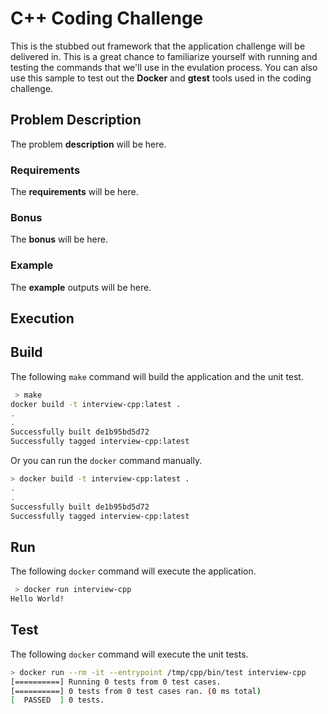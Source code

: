 # C++ Coding Challenge

This is the stubbed out framework that the application challenge will be delivered in.  This is a great chance to
familiarize yourself with running and testing the commands that we'll use in the evulation process.  You can also use this
sample to test out the **Docker** and **gtest** tools used in the coding challenge.

## Problem Description

The problem **description** will be here.

### Requirements

The **requirements** will be here.

### Bonus

The **bonus** will be here.

### Example

The **example** outputs will be here.

## Execution

## Build

The following `make` command will build the application and the unit test.

``` bash
 > make
docker build -t interview-cpp:latest .
.
.
Successfully built de1b95bd5d72
Successfully tagged interview-cpp:latest
```

Or you can run the `docker` command manually.

```bash
> docker build -t interview-cpp:latest .
.
.
Successfully built de1b95bd5d72
Successfully tagged interview-cpp:latest
```

## Run

The following `docker` command will execute the application.

``` bash
 > docker run interview-cpp
Hello World!
```

## Test

The following `docker` command will execute the unit tests.

``` bash
> docker run --rm -it --entrypoint /tmp/cpp/bin/test interview-cpp
[==========] Running 0 tests from 0 test cases.
[==========] 0 tests from 0 test cases ran. (0 ms total)
[  PASSED  ] 0 tests.
```
